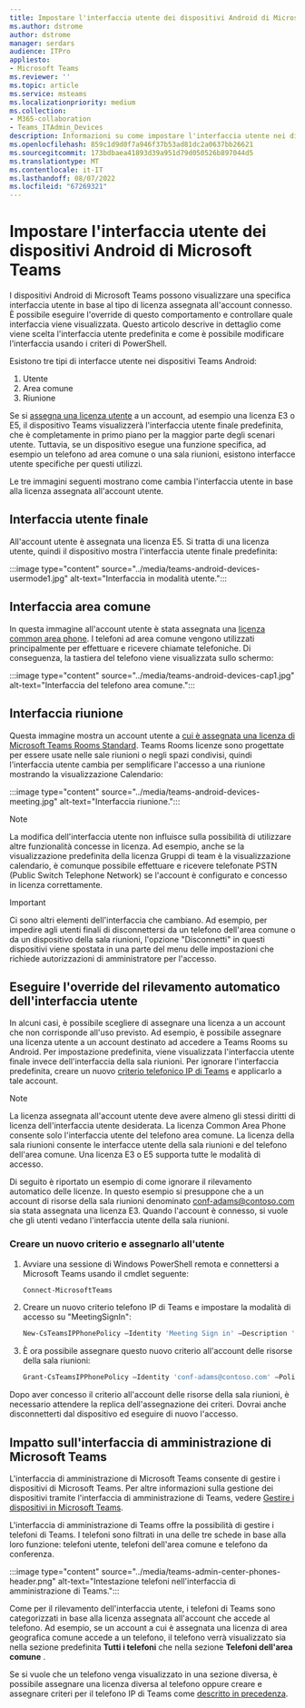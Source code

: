 ```yaml
---
title: Impostare l'interfaccia utente dei dispositivi Android di Microsoft Teams
ms.author: dstrome
author: dstrome
manager: serdars
audience: ITPro
appliesto:
- Microsoft Teams
ms.reviewer: ''
ms.topic: article
ms.service: msteams
ms.localizationpriority: medium
ms.collection:
- M365-collaboration
- Teams_ITAdmin_Devices
description: Informazioni su come impostare l'interfaccia utente nei dispositivi Teams Android.
ms.openlocfilehash: 859c1d9d0f7a946f37b53ad81dc2a0637bb26621
ms.sourcegitcommit: 173bdbaea41893d39a951d79d050526b897044d5
ms.translationtype: MT
ms.contentlocale: it-IT
ms.lasthandoff: 08/07/2022
ms.locfileid: "67269321"
---
```

# <a name="set-microsoft-teams-android-devices-user-interface"></a>Impostare l'interfaccia utente dei dispositivi Android di Microsoft Teams

I dispositivi Android di Microsoft Teams possono visualizzare una specifica interfaccia utente in base al tipo di licenza assegnata all'account connesso. È possibile eseguire l'override di questo comportamento e controllare quale interfaccia viene visualizzata. Questo articolo descrive in dettaglio come viene scelta l'interfaccia utente predefinita e come è possibile modificare l'interfaccia usando i criteri di PowerShell.

Esistono tre tipi di interfacce utente nei dispositivi Teams Android:

1. Utente
2. Area comune
3. Riunione

Se si [assegna una licenza utente](/microsoftteams/user-access) a un account, ad esempio una licenza E3 o E5, il dispositivo Teams visualizzerà l'interfaccia utente finale predefinita, che è completamente in primo piano per la maggior parte degli scenari utente. Tuttavia, se un dispositivo esegue una funzione specifica, ad esempio un telefono ad area comune o una sala riunioni, esistono interfacce utente specifiche per questi utilizzi.

Le tre immagini seguenti mostrano come cambia l'interfaccia utente in base alla licenza assegnata all'account utente. 

## <a name="end-user-interface"></a>Interfaccia utente finale 

All'account utente è assegnata una licenza E5. Si tratta di una licenza utente, quindi il dispositivo mostra l'interfaccia utente finale predefinita:

:::image type="content" source="../media/teams-android-devices-usermode1.jpg" alt-text="Interfaccia in modalità utente.":::

## <a name="common-area-interface"></a>Interfaccia area comune

In questa immagine all'account utente è stata assegnata una [licenza common area phone](/microsoftteams/set-up-common-area-phones). I telefoni ad area comune vengono utilizzati principalmente per effettuare e ricevere chiamate telefoniche. Di conseguenza, la tastiera del telefono viene visualizzata sullo schermo:

:::image type="content" source="../media/teams-android-devices-cap1.jpg" alt-text="Interfaccia del telefono area comune.":::

## <a name="meeting-interface"></a>Interfaccia riunione

Questa immagine mostra un account utente a [cui è assegnata una licenza di Microsoft Teams Rooms Standard](/MicrosoftTeams/rooms/rooms-licensing). Teams Rooms licenze sono progettate per essere usate nelle sale riunioni o negli spazi condivisi, quindi l'interfaccia utente cambia per semplificare l'accesso a una riunione mostrando la visualizzazione Calendario:

:::image type="content" source="../media/teams-android-devices-meeting.jpg" alt-text="Interfaccia riunione.":::

> [!NOTE]
> La modifica dell'interfaccia utente non influisce sulla possibilità di utilizzare altre funzionalità concesse in licenza. Ad esempio, anche se la visualizzazione predefinita della licenza Gruppi di team è la visualizzazione calendario, è comunque possibile effettuare e ricevere telefonate PSTN (Public Switch Telephone Network) se l'account è configurato e concesso in licenza correttamente.

> [!IMPORTANT]
> Ci sono altri elementi dell'interfaccia che cambiano. Ad esempio, per impedire agli utenti finali di disconnettersi da un telefono dell'area comune o da un dispositivo della sala riunioni, l'opzione "Disconnetti" in questi dispositivi viene spostata in una parte del menu delle impostazioni che richiede autorizzazioni di amministratore per l'accesso.

## <a name="override-automatic-user-interface-detection"></a>Eseguire l'override del rilevamento automatico dell'interfaccia utente

In alcuni casi, è possibile scegliere di assegnare una licenza a un account che non corrisponde all'uso previsto. Ad esempio, è possibile assegnare una licenza utente a un account destinato ad accedere a Teams Rooms su Android. Per impostazione predefinita, viene visualizzata l'interfaccia utente finale invece dell'interfaccia della sala riunioni. Per ignorare l'interfaccia predefinita, creare un nuovo [criterio telefonico IP di Teams](/powershell/module/skype/new-csteamsipphonepolicy?view=skype-ps) e applicarlo a tale account.

> [!NOTE]
> La licenza assegnata all'account utente deve avere almeno gli stessi diritti di licenza dell'interfaccia utente desiderata. La licenza Common Area Phone consente solo l'interfaccia utente del telefono area comune. La licenza della sala riunioni consente le interfacce utente della sala riunioni e del telefono dell'area comune. Una licenza E3 o E5 supporta tutte le modalità di accesso.

Di seguito è riportato un esempio di come ignorare il rilevamento automatico delle licenze. In questo esempio si presuppone che a un account di risorse della sala riunioni denominato conf-adams@contoso.com sia stata assegnata una licenza E3. Quando l'account è connesso, si vuole che gli utenti vedano l'interfaccia utente della sala riunioni.

### <a name="create-a-new-policy-and-assign-to-user"></a>Creare un nuovo criterio e assegnarlo all'utente

1. Avviare una sessione di Windows PowerShell remota e connettersi a Microsoft Teams usando il cmdlet seguente:

    ``` Powershell
    Connect-MicrosoftTeams
    ```

2. Creare un nuovo criterio telefono IP di Teams e impostare la modalità di accesso su "MeetingSignIn":

   ``` Powershell
   New-CsTeamsIPPhonePolicy –Identity 'Meeting Sign in' –Description 'Meeting Sign In Phone Policy' -SignInMode 'MeetingSignIn'

   ```

3. È ora possibile assegnare questo nuovo criterio all'account delle risorse della sala riunioni:

   ``` Powershell
   Grant-CsTeamsIPPhonePolicy –Identity 'conf-adams@contoso.com' –PolicyName 'Meeting Sign In'
   ```

Dopo aver concesso il criterio all'account delle risorse della sala riunioni, è necessario attendere la replica dell'assegnazione dei criteri. Dovrai anche disconnetterti dal dispositivo ed eseguire di nuovo l'accesso.

## <a name="impact-on-microsoft-teams-admin-center"></a>Impatto sull'interfaccia di amministrazione di Microsoft Teams

L'interfaccia di amministrazione di Microsoft Teams consente di gestire i dispositivi di Microsoft Teams. Per altre informazioni sulla gestione dei dispositivi tramite l'interfaccia di amministrazione di Teams, vedere [Gestire i dispositivi in Microsoft Teams](device-management.md).


L'interfaccia di amministrazione di Teams offre la possibilità di gestire i telefoni di Teams. I telefoni sono filtrati in una delle tre schede in base alla loro funzione: telefoni utente, telefoni dell'area comune e telefono da conferenza. 

 :::image type="content" source="../media/teams-admin-center-phones-header.png" alt-text="Intestazione telefoni nell'interfaccia di amministrazione di Teams.":::

Come per il rilevamento dell'interfaccia utente, i telefoni di Teams sono categorizzati in base alla licenza assegnata all'account che accede al telefono. Ad esempio, se un account a cui è assegnata una licenza di area geografica comune accede a un telefono, il telefono verrà visualizzato sia nella sezione predefinita **Tutti i telefoni** che nella sezione **Telefoni dell'area comune** .

Se si vuole che un telefono venga visualizzato in una sezione diversa, è possibile assegnare una licenza diversa al telefono oppure creare e assegnare criteri per il telefono IP di Teams come [descritto in precedenza](#override-automatic-user-interface-detection).
